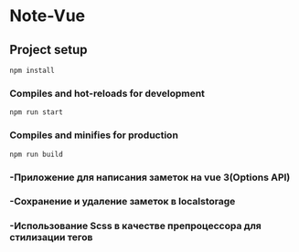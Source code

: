 # Note-Vue

## Project setup
```
npm install
```

### Compiles and hot-reloads for development
```
npm run start
```

### Compiles and minifies for production
```
npm run build
```
### -Приложение для написания заметок на vue 3(Options API)
### -Сохранение и удаление заметок в localstorage
### -Использование Scss в качестве препроцессора для стилизации тегов
